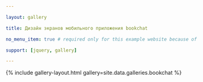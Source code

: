 ```yaml
---

layout: gallery

title: Дизайн экранов мобильного приложения bookchat

no_menu_item: true # required only for this example website because of menu construction

support: [jquery, gallery]

---
```




{% include gallery-layout.html gallery=site.data.galleries.bookchat %}



[license]: http://creativecommons.org/licenses/by-nc-sa/4.0/

[repo]: https://github.com/opieters/jekyll-gallery-example

